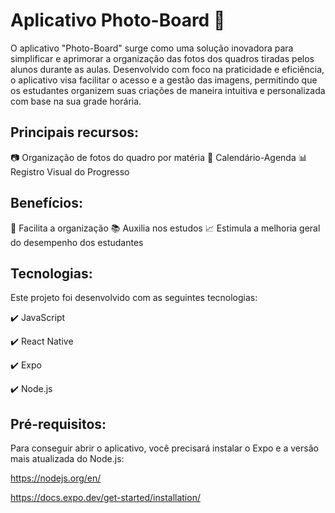 # Aplicativo Photo-Board 📲

O aplicativo "Photo-Board" surge como uma solução inovadora para simplificar e aprimorar a organização das fotos dos quadros tiradas pelos alunos durante as aulas. Desenvolvido com foco na praticidade e eficiência, o aplicativo visa facilitar o acesso e a gestão das imagens, permitindo que os estudantes organizem suas criações de maneira intuitiva e personalizada com base na sua grade horária.

## Principais recursos:
📷 Organização de fotos do quadro por matéria
📆 Calendário-Agenda
📊 Registro Visual do Progresso

## Benefícios:
📝 Facilita a organização
📚 Auxilia nos estudos
📈 Estimula a melhoria geral do desempenho dos estudantes

## Tecnologias:
Este projeto foi desenvolvido com as seguintes tecnologias:

✔️ JavaScript

✔️ React Native

✔️ Expo

✔️ Node.js

## Pré-requisitos:
Para conseguir abrir o aplicativo, você precisará instalar o Expo e a versão mais atualizada do Node.js:

https://nodejs.org/en/

https://docs.expo.dev/get-started/installation/
